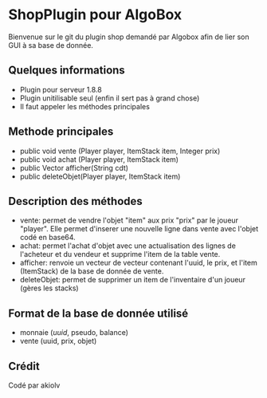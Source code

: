 # ShopPlugin pour AlgoBox

Bienvenue sur le git du plugin shop demandé par Algobox afin de lier son GUI à sa base de donnée. 

## Quelques informations

+ Plugin pour serveur 1.8.8
+ Plugin unitilisable seul (enfin il sert pas à grand chose)
+ Il faut appeler les méthodes principales

## Methode principales

+ public void vente (Player player, ItemStack item, Integer prix)
+ public void achat (Player player, ItemStack item)
+ public Vector<Vector> afficher(String cdt)
+ public deleteObjet(Player player, ItemStack item)

## Description des méthodes

+ vente: permet de vendre l'objet "item" aux prix "prix" par le joueur "player". Elle permet d'inserer une nouvelle ligne dans vente avec l'objet codé en base64.
+ achat: permet l'achat d'objet avec une actualisation des lignes de l'acheteur et du vendeur et supprime l'item de la table vente.
+ afficher: renvoie un vecteur de vecteur contenant l'uuid, le prix, et l'item (ItemStack) de la base de donnée de vente.
+ deleteObjet: permet de supprimer un item de l'inventaire d'un joueur (gères les stacks)

## Format de la base de donnée utilisé

+ monnaie (*uuid*, pseudo, balance)
+ vente (uuid, prix, objet)

## Crédit

Codé par akiolv
